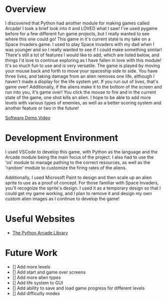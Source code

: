 # Overview

I discovered that Python had another module for making games called Arcade! I took a brief look into it and LOVED what I saw! I've used pygame before for a few different fun game projects, but I really wanted to see where this one could go! This game in it's current state is my take on a Space Invaders game. I used to play Space Invaders with my dad when I was younger and so I really wanted to see if I could make something similar!
There's still a lot of features I would like to add, which are listed below, and things I'd love to continue exploring as I have fallen in love with this module! It's so much fun to use and is very versatile.
The game is played by moving your mouse back and forth to move your spaceship side to side. You have three lives, and taking damage from an alien removes one life, although I haven't made a display for the life system yet. If you run out of lives, that's game over! Additionally, if the aliens make it to the bottom of the screen and run into you, it's game over! You click the mouse to fire and in the current state of the game, one shot kills an alien.
I hope to be able to add more levels with various types of enemies, as well as a better scoring system and another feature or two in the future!

[Software Demo Video](https://youtu.be/7iDt1P92oUU)

# Development Environment

I used VSCode to develop this game, with Python as the language and the Arcade module being the main focus of the project. I also had to use the 'os' module to manage pathing to the correct resources, as well as the 'random' module to customize the firing rates of the aliens.

Additionally, I used Microsoft Paint to design and then scale up an alien sprite to use as a proof of concept. For those familiar with Space Invaders, you'll recognize the sprite's design. I used it as a temporary design so that I could get my game working, and I plan to remove it and design my own custom alien images as I continue to develop the game!

# Useful Websites

* [The Python Arcade Library](https://api.arcade.academy/en/latest/index.html)

# Future Work

* [] Add more levels
* [] Add start and game over screens
* [] Add more alien types
* [] Add life system to GUI
* [] Add ability to save and load game progress for different levels
* [] Add difficulty modes
